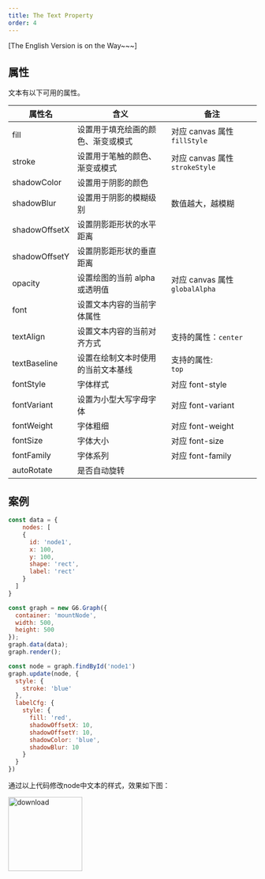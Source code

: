 ```yaml
---
title: The Text Property
order: 4
---
```


[The English Version is on the Way~~~]

## 属性
文本有以下可用的属性。

| 属性名 | 含义 | 备注 |
| --- | --- | --- |
| fill | 设置用于填充绘画的颜色、渐变或模式 | 对应 canvas 属性 `fillStyle` |
| stroke | 设置用于笔触的颜色、渐变或模式 | 对应 canvas 属性 `strokeStyle` |
| shadowColor | 设置用于阴影的颜色 |  |
| shadowBlur | 设置用于阴影的模糊级别 | 数值越大，越模糊 |
| shadowOffsetX | 设置阴影距形状的水平距离 |  |
| shadowOffsetY | 设置阴影距形状的垂直距离 |  |
| opacity | 设置绘图的当前 alpha 或透明值 | 对应 canvas 属性 `globalAlpha` |
| font | 设置文本内容的当前字体属性 |  |
| textAlign | 设置文本内容的当前对齐方式 | 支持的属性：`center`|`end`|`left`|`right`|`start`，默认值为`start` |
| textBaseline | 设置在绘制文本时使用的当前文本基线 | 支持的属性:<br />`top`|`middle`|`bottom` |`alphabetic`|`hanging`。默认值为 `bottom` |
| fontStyle | 字体样式 | 对应 font-style |
| fontVariant | 设置为小型大写字母字体 | 对应 font-variant |
| fontWeight | 字体粗细 | 对应 font-weight |
| fontSize | 字体大小 | 对应 font-size |
| fontFamily | 字体系列 | 对应 font-family |
| autoRotate | 是否自动旋转 |  |

## 案例
```javascript
const data = {
	nodes: [
  	{
      id: 'node1',
      x: 100,
      y: 100,
      shape: 'rect',
      label: 'rect'
    }
  ]
}

const graph = new G6.Graph({
  container: 'mountNode',
  width: 500,
  height: 500
});
graph.data(data);
graph.render();

const node = graph.findById('node1')
graph.update(node, {
  style: {
    stroke: 'blue'
  },
  labelCfg: {
    style: {
      fill: 'red',
      shadowOffsetX: 10,
      shadowOffsetY: 10,
      shadowColor: 'blue',
      shadowBlur: 10
    }
  }
})
```

通过以上代码修改node中文本的样式，效果如下图：

<img src='https://gw.alipayobjects.com/mdn/rms_f8c6a0/afts/img/A*0xkLS5shGJUAAAAAAAAAAABkARQnAQ' alt='download' width='150'/>
